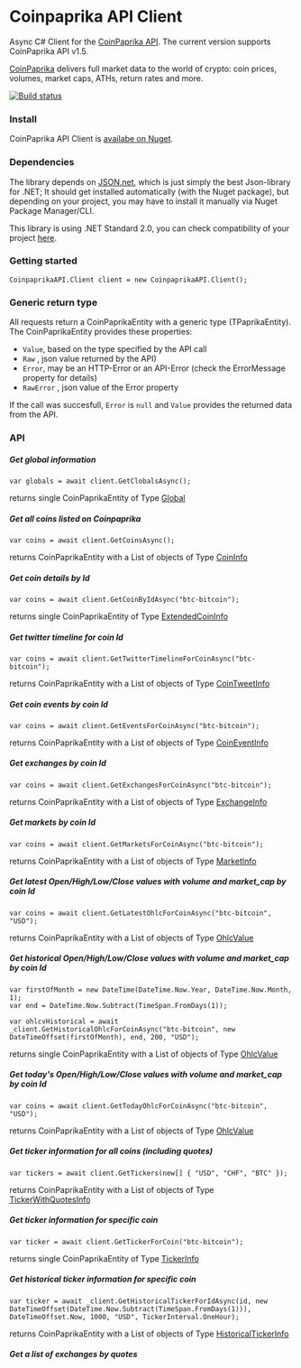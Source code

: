 # Coinpaprika API Client
Async C# Client for the [CoinPaprika API](https://api.coinpaprika.com/). The current version supports CoinPaprika API v1.5.

[CoinPaprika](https://coinpaprika.com/) delivers full market data to the world of crypto: coin prices, volumes, market caps, ATHs, return rates and more.

[![Build status](https://ci.appveyor.com/api/projects/status/ot4gk0t8rg1apxac/branch/master?svg=true)](https://ci.appveyor.com/project/MSiccDev/coinpaprikaapi/branch/master) 



### Install
CoinPaprika API Client is [availabe on Nuget](https://www.nuget.org/packages/CoinpaprikaAPI/).

### Dependencies
The library depends on [JSON.net](https://www.nuget.org/packages/Newtonsoft.Json), which is just simply the best Json-library for .NET; It should get installed automatically (with the Nuget package), but depending on your project, you may have to install it manually via Nuget Package Manager/CLI. 

This library is using .NET Standard 2.0, you can check compatibility of your project [here](https://docs.microsoft.com/en-us/dotnet/standard/net-standard#net-implementation-support).


### Getting started
```
CoinpaprikaAPI.Client client = new CoinpaprikaAPI.Client();
```

### Generic return type
All requests return a CoinPaprikaEntity with a generic type (TPaprikaEntity). The CoinPaprikaEntity provides these properties:
+ `Value`, based on the type specified by the API call
+ `Raw` , json value returned by the API)
+ `Error`, may be an HTTP-Error or an API-Error (check the ErrorMessage property for details)
+ `RawError` , json value of the Error property

If the call was succesfull, `Error` is `null` and `Value` provides the returned data from the API.

### API

##### Get global information
```
var globals = await client.GetClobalsAsync();
```
returns single CoinPaprikaEntity of Type [Global](https://github.com/MSiccDev/CoinpaprikaAPI/blob/master/CoinpaprikaAPI/Entity/Global.cs)

##### Get all coins listed on Coinpaprika
```
var coins = await client.GetCoinsAsync();
```
returns CoinPaprikaEntity with a List of objects of Type [CoinInfo](https://github.com/MSiccDev/CoinpaprikaAPI/blob/master/CoinpaprikaAPI/Entity/CoinInfo.cs)

##### Get coin details by Id
```
var coins = await client.GetCoinByIdAsync("btc-bitcoin");
```
returns single CoinPaprikaEntity of Type [ExtendedCoinInfo](https://github.com/MSiccDev/CoinpaprikaAPI/blob/master/CoinpaprikaAPI/Entity/ExtendedCoinInfo.cs)

##### Get twitter timeline for coin Id
```
var coins = await client.GetTwitterTimelineForCoinAsync("btc-bitcoin");
```
returns CoinPaprikaEntity with a List of objects of Type [CoinTweetInfo](https://github.com/MSiccDev/CoinpaprikaAPI/blob/master/CoinpaprikaAPI/Entity/CoinTweetInfo.cs)

##### Get coin events by coin Id
```
var coins = await client.GetEventsForCoinAsync("btc-bitcoin");
```
returns CoinPaprikaEntity with a List of objects of Type [CoinEventInfo](https://github.com/MSiccDev/CoinpaprikaAPI/blob/master/CoinpaprikaAPI/Entity/CoinEventInfo.cs)

##### Get exchanges by coin Id
```
var coins = await client.GetExchangesForCoinAsync("btc-bitcoin");
```
returns CoinPaprikaEntity with a List of objects of Type [ExchangeInfo](https://github.com/MSiccDev/CoinpaprikaAPI/blob/master/CoinpaprikaAPI/Entity/ExchangeInfo.cs)

##### Get markets by coin Id
```
var coins = await client.GetMarketsForCoinAsync("btc-bitcoin");
```
returns CoinPaprikaEntity with a List of objects of Type [MarketInfo](https://github.com/MSiccDev/CoinpaprikaAPI/blob/master/CoinpaprikaAPI/Entity/MarketInfo.cs)

##### Get latest Open/High/Low/Close values with volume and market_cap by coin Id
```
var coins = await client.GetLatestOhlcForCoinAsync("btc-bitcoin", "USD");
```
returns CoinPaprikaEntity with a List of objects of Type [OhlcValue](https://github.com/MSiccDev/CoinpaprikaAPI/blob/master/CoinpaprikaAPI/Entity/OhlcValue.cs)

##### Get historical Open/High/Low/Close values with volume and market_cap by coin Id
```
var firstOfMonth = new DateTime(DateTime.Now.Year, DateTime.Now.Month, 1);
var end = DateTime.Now.Subtract(TimeSpan.FromDays(1));

var ohlcvHistorical = await _client.GetHistoricalOhlcForCoinAsync("btc-bitcoin", new DateTimeOffset(firstOfMonth), end, 200, "USD");

```
returns single CoinPaprikaEntity with a List of objects of Type [OhlcValue](https://github.com/MSiccDev/CoinpaprikaAPI/blob/master/CoinpaprikaAPI/Entity/OhlcValue.cs)

##### Get today's Open/High/Low/Close values with volume and market_cap by coin Id
```
var coins = await client.GetTodayOhlcForCoinAsync("btc-bitcoin", "USD");
```
returns CoinPaprikaEntity with a List of objects of Type [OhlcValue](https://github.com/MSiccDev/CoinpaprikaAPI/blob/master/CoinpaprikaAPI/Entity/OhlcValue.cs)

##### Get ticker information for all coins (including quotes)
```
var tickers = await client.GetTickers(new[] { "USD", "CHF", "BTC" });
```
returns CoinPaprikaEntity with a List of objects of Type [TickerWithQuotesInfo](https://github.com/MSiccDev/CoinpaprikaAPI/blob/master/CoinpaprikaAPI/Entity/TickerWithQuotesInfo.cs)

##### Get ticker information for specific coin
```
var ticker = await client.GetTickerForCoin("btc-bitcoin");
```
returns single CoinPaprikaEntity of Type [TickerInfo](https://github.com/MSiccDev/CoinpaprikaAPI/blob/master/CoinpaprikaAPI/Entity/TickerInfo.cs)

##### Get historical ticker information for specific coin
```
var ticker = await _client.GetHistoricalTickerForIdAsync(id, new DateTimeOffset(DateTime.Now.Subtract(TimeSpan.FromDays(1))), DateTimeOffset.Now, 1000, "USD", TickerInterval.OneHour);
```
returns CoinPaprikaEntity with a List of objects of Type [HistoricalTickerInfo](https://github.com/MSiccDev/CoinpaprikaAPI/blob/master/CoinpaprikaAPI/Entity/HistoricalTickerInfo.cs)


##### Get a list of exchanges by quotes

